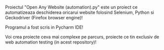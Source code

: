 Proiectul "Open Any Website (automation).py" este un proiect ce automatizeaza deschiderea oricarui website folosind Selenium, Python si Geckodriver (Firefox browser engine)!

Programul a fost scris in Pycharm IDE!

Voi crea proiecte ceva mai complexe pe parcurs, proiecte ce tin exclusiv de web automation testing (in acest repository)!
